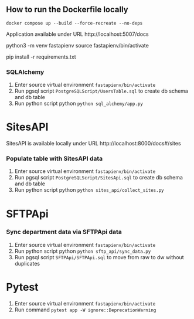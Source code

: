 ## How to run the Dockerfile locally

```
docker compose up --build --force-recreate --no-deps
```

Application available under URL http://localhost:5007/docs

python3 -m venv fastapienv
source fastapienv/bin/activate

pip install -r requirements.txt

### SQLAlchemy

1. Enter source virtual environment ```fastapienv/bin/activate```
2. Run pgsql script ```PostgreSQLScript/UsersTable.sql``` to create db schema and db table
3. Run python script python ```python sql_alchemy/app.py```

# SitesAPI

SitesAPI is available locally under URL http://localhost:8000/docs#/sites

### Populate table with SitesAPI data

1. Enter source virtual environment ```fastapienv/bin/activate```
2. Run pgsql script ```PostgreSQLScript/SitesApi.sql``` to create db schema and db table
3. Run python script python ```python sites_api/collect_sites.py```

# SFTPApi

### Sync department data via SFTPApi data

1. Enter source virtual environment ```fastapienv/bin/activate```
2. Run python script python ```python sftp_api/sync_data.py```
3. Run pgsql script ```SFTPApi/SFTPApi.sql``` to move from raw to dw without duplicates

# Pytest

1. Enter source virtual environment ```fastapienv/bin/activate```
2. Run command ```pytest app -W ignore::DeprecationWarning```